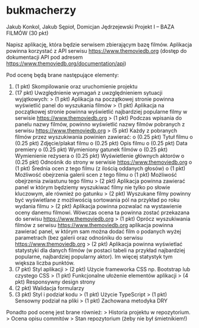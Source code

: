 # bukmacherzy
Jakub Konkol, Jakub Sępioł, Domicjan Jędrzejewski
Projekt I – BAZA FILMÓW (30 pkt)

Napisz aplikację, która będzie serwisem zbierającym bazę filmów. Aplikacja powinna korzystać z API serwisu https://www.themoviedb.org (dostęp do dokumentacji API pod adresem https://www.themoviedb.org/documentation/api)

Pod ocenę będą brane następujące elementy:
1.    (1 pkt) Skompilowanie oraz uruchomienie projektu
2.    (17 pkt) Uwzględnienie wymagań z uwzględnieniem sytuacji wyjątkowych:
    >    (1 pkt) Aplikacja na początkowej stronie powinna wyświetlić panel do wyszukania filmów
    >    (1 pkt) Aplikacja na początkowej stronie powinna wyświetlić najbardziej popularne filmy w serwisie https://www.themoviedb.org
    >    (1 pkt) Podczas wpisania do panelu nazwy filmów, powinno wyświetlić nazwy filmów pobranych z serwisu https://www.themoviedb.org
    >    (5 pkt) Każdy z pobranych filmów przez wyszukiwania powinien zawierać:
        o    (0.25 pkt) Tytuł filmu
        o    (0.25 pkt) Zdjęcie/plakat filmu
        o    (0.25 pkt) Opis filmu
        o    (0.25 pkt) Data premiery
        o    (0.25 pkt) Wymieniony gatunek filmów
        o    (0.25 pkt) Wymienienie reżysera
        o    (0.25 pkt) Wyświetlenie głównych aktorów
        o    (0.25 pkt) Odnośnik do strony w serwisie https://www.themoviedb.org
        o    (1 pkt) Średnia ocen z tego filmu (z ilością oddanych głosów)
        o    (1 pkt) Możliwość obejrzenia galerii scen z tego filmu
        o    (1 pkt) Możliwość obejrzenia zwiastunu tego filmu
    >    (2 pkt) Aplikacja powinna zawierać panel w którym będziemy wyszukiwać filmy nie tylko po słowie kluczowym, ale również po gatunku
    >    (2 pkt) Wyszukane filmy powinny być wyświetlane z możliwością sortowania pól na przykład po roku wydania filmu
    >    (2 pkt) Aplikacja powinna pozwalać na wystawienie oceny danemu filmowi. Wówczas ocena ta powinna zostać przekazana do serwisu https://www.themoviedb.org
    >    (1 pkt) Oprócz wyszukiwania filmów z serwisu https://www.themoviedb.org aplikacja powinna zawierać panel, w którym sam można dodać film o podanych wyżej parametrach (bez galerii oraz odnośniku do serwisu https://www.themoviedb.org
    >    (2 pkt) Aplikacja powinna wyświetlać statystyki dla danych filmów (w postaci tabeli na przykład najbardziej popularne, najbardziej popularny aktor). Im więcej statystyk tym większa liczba punktów.
3.    (7 pkt) Styl aplikacji 
    >    (2 pkt) Użycie frameworka CSS np. Bootstrap lub czystego CSS
    >    (1 pkt) Funkcjonalne ułożenie elementów aplikacji
    >    (4 pkt) Responsywny design strony
4.    (2 pkt) Walidacja formularzy
5.    (3 pkt) Styl i podział kodu
    >    (1 pkt) Użycie TypeScript
    >    (1 pkt) Sensowny podział na pliki
    >    (1 pkt) Zachowana metodyka DRY

Ponadto pod ocenę jest brane również:
    >    Historia projektu w repozytorium.
    >    Ocena opisu commitów
    >    Stan repozytorium (żeby nie był śmietnikiem!)
